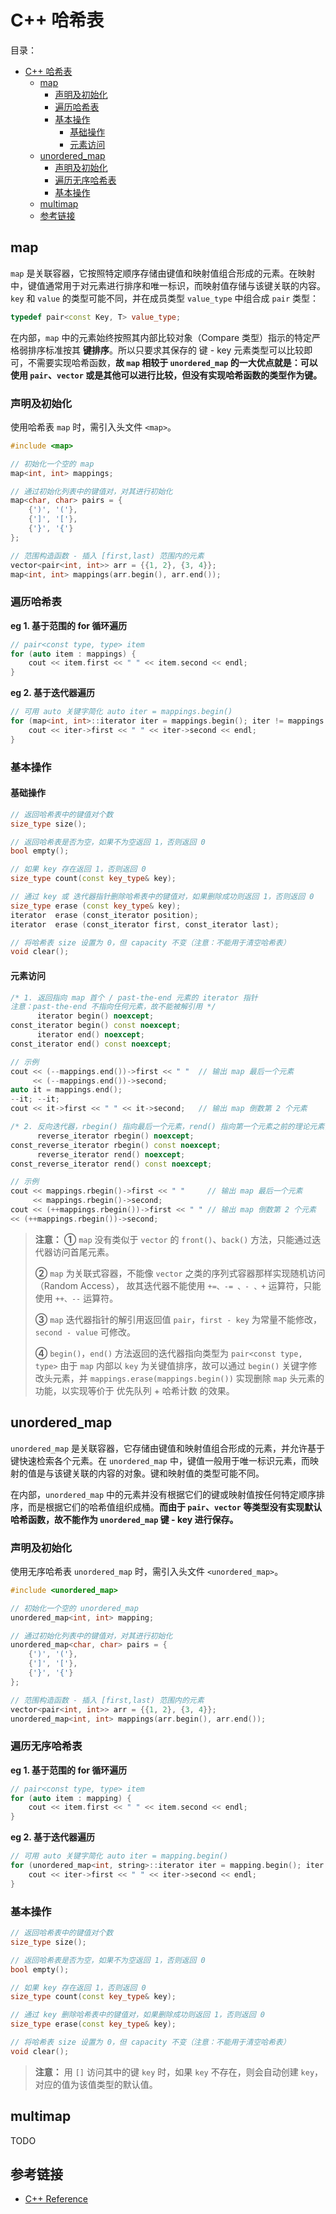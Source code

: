 # C++ 哈希表

目录：

- [C++ 哈希表](#c-哈希表)
  - [map](#map)
    - [声明及初始化](#声明及初始化)
    - [遍历哈希表](#遍历哈希表)
    - [基本操作](#基本操作)
      - [基础操作](#基础操作)
      - [元素访问](#元素访问)
  - [unordered_map](#unordered_map)
    - [声明及初始化](#声明及初始化-1)
    - [遍历无序哈希表](#遍历无序哈希表)
    - [基本操作](#基本操作-1)
  - [multimap](#multimap)
  - [参考链接](#参考链接)

## map

`map` 是关联容器，它按照特定顺序存储由键值和映射值组合形成的元素。在映射中，键值通常用于对元素进行排序和唯一标识，而映射值存储与该键关联的内容。`key` 和 `value` 的类型可能不同，并在成员类型 `value_type` 中组合成 `pair` 类型：

```C++
typedef pair<const Key, T> value_type;
```

在内部，`map` 中的元素始终按照其内部比较对象（Compare 类型）指示的特定严格弱排序标准按其 **键排序**。所以只要求其保存的 键 - key 元素类型可以比较即可，不需要实现哈希函数，**故 `map` 相较于 `unordered_map` 的一大优点就是：可以使用 `pair`、`vector` 或是其他可以进行比较，但没有实现哈希函数的类型作为键。**

### 声明及初始化

使用哈希表 `map` 时，需引入头文件 `<map>`。

```C++
#include <map>

// 初始化一个空的 map
map<int, int> mappings;

// 通过初始化列表中的键值对，对其进行初始化
map<char, char> pairs = {
    {')', '('},
    {']', '['},
    {'}', '{'}
};

// 范围构造函数 - 插入 [first,last) 范围内的元素
vector<pair<int, int>> arr = {{1, 2}, {3, 4}};
map<int, int> mappings(arr.begin(), arr.end());
```

### 遍历哈希表

**eg 1. 基于范围的 for 循环遍历**

```C++
// pair<const type, type> item
for (auto item : mappings) {
    cout << item.first << " " << item.second << endl;
}
```

**eg 2. 基于迭代器遍历**

```C++
// 可用 auto 关键字简化 auto iter = mappings.begin()
for (map<int, int>::iterator iter = mappings.begin(); iter != mappings.end(); ++iter) {
    cout << iter->first << " " << iter->second << endl;
}
```

### 基本操作

#### 基础操作

```C++
// 返回哈希表中的键值对个数
size_type size();

// 返回哈希表是否为空，如果不为空返回 1，否则返回 0
bool empty();

// 如果 key 存在返回 1，否则返回 0
size_type count(const key_type& key);

// 通过 key 或 迭代器指针删除哈希表中的键值对，如果删除成功则返回 1，否则返回 0
size_type erase (const key_type& key);
iterator  erase (const_iterator position);
iterator  erase (const_iterator first, const_iterator last);

// 将哈希表 size 设置为 0，但 capacity 不变（注意：不能用于清空哈希表）
void clear();
```

#### 元素访问

```C++
/* 1. 返回指向 map 首个 / past-the-end 元素的 iterator 指针
注意：past-the-end 不指向任何元素，故不能被解引用 */
      iterator begin() noexcept;
const_iterator begin() const noexcept;
      iterator end() noexcept;
const_iterator end() const noexcept;

// 示例
cout << (--mappings.end())->first << " "  // 输出 map 最后一个元素
     << (--mappings.end())->second;
auto it = mappings.end();
--it; --it;
cout << it->first << " " << it->second;   // 输出 map 倒数第 2 个元素

/* 2. 反向迭代器，rbegin() 指向最后一个元素，rend() 指向第一个元素之前的理论元素，不可解引用 */
      reverse_iterator rbegin() noexcept;
const_reverse_iterator rbegin() const noexcept;
      reverse_iterator rend() noexcept;
const_reverse_iterator rend() const noexcept;

// 示例
cout << mappings.rbegin()->first << " "     // 输出 map 最后一个元素
     << mappings.rbegin()->second;  
cout << (++mappings.rbegin())->first << " " // 输出 map 倒数第 2 个元素
<< (++mappings.rbegin())->second;
```

> **注意：**
> **①** `map` 没有类似于 `vector` 的 `front()`、`back()` 方法，只能通过迭代器访问首尾元素。
>
> **②** `map` 为关联式容器，不能像 `vector` 之类的序列式容器那样实现随机访问（Random Access），
故其迭代器不能使用 `+=、-= 、- 、+` 运算符，只能使用 `++、--` 运算符。
>
> **③** `map` 迭代器指针的解引用返回值 `pair`，`first - key` 为常量不能修改，`second - value` 可修改。
>
> **④** `begin()`，`end()` 方法返回的迭代器指向类型为 `pair<const type, type>` 由于 `map` 内部以 `key` 为关键值排序，故可以通过 `begin()` 关键字修改头元素，并 `mappings.erase(mappings.begin())` 实现删除 `map` 头元素的功能，以实现等价于 优先队列 + 哈希计数 的效果。

## unordered_map

`unordered_map` 是关联容器，它存储由键值和映射值组合形成的元素，并允许基于键快速检索各个元素。在 `unordered_map` 中，键值一般用于唯一标识元素，而映射的值是与该键关联的内容的对象。键和映射值的类型可能不同。

在内部，`unordered_map` 中的元素并没有根据它们的键或映射值按任何特定顺序排序，而是根据它们的哈希值组织成桶。**而由于 `pair`、`vector` 等类型没有实现默认哈希函数，故不能作为 `unordered_map` 键 - key 进行保存。**

### 声明及初始化

使用无序哈希表 `unordered_map` 时，需引入头文件 `<unordered_map>`。

```C++
#include <unordered_map>

// 初始化一个空的 unordered_map
unordered_map<int, int> mapping;

// 通过初始化列表中的键值对，对其进行初始化
unordered_map<char, char> pairs = {
    {')', '('},
    {']', '['},
    {'}', '{'}
};

// 范围构造函数 - 插入 [first,last) 范围内的元素
vector<pair<int, int>> arr = {{1, 2}, {3, 4}};
unordered_map<int, int> mappings(arr.begin(), arr.end());
```

### 遍历无序哈希表

**eg 1. 基于范围的 for 循环遍历**

```C++
// pair<const type, type> item
for (auto item : mapping) {
    cout << item.first << " " << item.second << endl;
}
```

**eg 2. 基于迭代器遍历**

```C++
// 可用 auto 关键字简化 auto iter = mapping.begin()
for (unordered_map<int, string>::iterator iter = mapping.begin(); iter != mapping.end(); ++iter) {
    cout << iter->first << " " << iter->second << endl;
}
```

### 基本操作

```C++
// 返回哈希表中的键值对个数
size_type size();

// 返回哈希表是否为空，如果不为空返回 1，否则返回 0
bool empty();

// 如果 key 存在返回 1，否则返回 0
size_type count(const key_type& key);

// 通过 key 删除哈希表中的键值对，如果删除成功则返回 1，否则返回 0
size_type erase(const key_type& key);

// 将哈希表 size 设置为 0，但 capacity 不变（注意：不能用于清空哈希表）
void clear();
```

> **注意：** 用 `[]` 访问其中的键 `key` 时，如果 `key` 不存在，则会自动创建 `key`，对应的值为该值类型的默认值。

## multimap

TODO

## 参考链接

* [C++ Reference](http://www.cplusplus.com/reference/)
